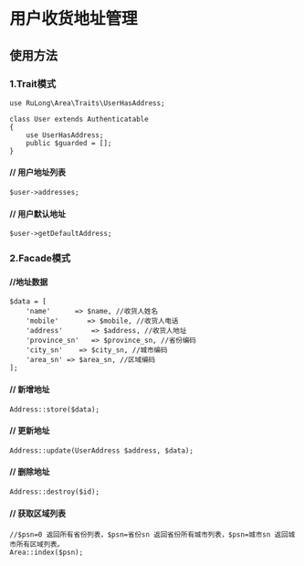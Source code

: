 # 用户收货地址管理


## 使用方法

### 1.Trait模式

```
use RuLong\Area\Traits\UserHasAddress;
 
class User extends Authenticatable
{
    use UserHasAddress;
    public $guarded = [];
}

```

#### // 用户地址列表

```
$user->addresses;
```

#### // 用户默认地址

```
$user->getDefaultAddress;

```

### 2.Facade模式
#### //地址数据

```
$data = [
	'name'      => $name, //收货人姓名
	'mobile'       => $mobile, //收货人电话
	'address'       => $address, //收货人地址
	'province_sn'   => $province_sn, //省份编码
	'city_sn'    => $city_sn, //城市编码
	'area_sn' => $area_sn, //区域编码
];

```

#### // 新增地址

```
Address::store($data);
```

#### // 更新地址

```
Address::update(UserAddress $address, $data);

```

#### // 删除地址

```
Address::destroy($id);

```

#### // 获取区域列表

```
//$psn=0 返回所有省份列表，$psn=省份sn 返回省份所有城市列表，$psn=城市sn 返回城市所有区域列表。
Area::index($psn);
 
```

